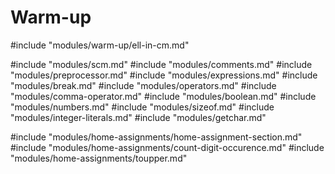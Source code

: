 # Warm-up
#include "modules/warm-up/ell-in-cm.md"

#include "modules/scm.md"
#include "modules/comments.md"
#include "modules/preprocessor.md"
#include "modules/expressions.md"
#include "modules/break.md"
#include "modules/operators.md"
#include "modules/comma-operator.md"
#include "modules/boolean.md"
#include "modules/numbers.md"
#include "modules/sizeof.md"
#include "modules/integer-literals.md"
#include "modules/getchar.md"

#include "modules/home-assignments/home-assignment-section.md"
#include "modules/home-assignments/count-digit-occurence.md"
#include "modules/home-assignments/toupper.md"
